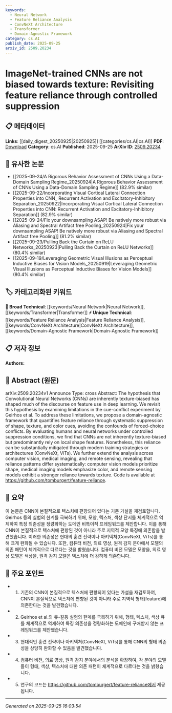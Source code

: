 ```yaml
---
keywords:
  - Neural Network
  - Feature Reliance Analysis
  - ConvNeXt Architecture
  - Transformer
  - Domain-Agnostic Framework
category: cs.AI
publish_date: 2025-09-25
arxiv_id: 2509.20234
---
```


<!-- KEYWORD_LINKING_METADATA:
{
  "processed_timestamp": "2025-09-25T16:03:54.559399",
  "vocabulary_version": "1.0",
  "selected_keywords": [
    "Neural Network",
    "Feature Reliance Analysis",
    "ConvNeXt Architecture",
    "Transformer",
    "Domain-Agnostic Framework"
  ],
  "rejected_keywords": [],
  "similarity_scores": {
    "Neural Network": 0.85,
    "Feature Reliance Analysis": 0.78,
    "ConvNeXt Architecture": 0.77,
    "Transformer": 0.8,
    "Domain-Agnostic Framework": 0.72
  },
  "extraction_method": "AI_prompt_based",
  "budget_applied": true,
  "candidates_json": {
    "candidates": [
      {
        "surface": "Convolutional Neural Networks",
        "canonical": "Neural Network",
        "aliases": [
          "CNN",
          "ConvNet"
        ],
        "category": "broad_technical",
        "rationale": "Linking to 'Neural Network' helps connect discussions on architecture and feature reliance in deep learning.",
        "novelty_score": 0.45,
        "connectivity_score": 0.9,
        "specificity_score": 0.65,
        "link_intent_score": 0.85
      },
      {
        "surface": "feature reliance",
        "canonical": "Feature Reliance Analysis",
        "aliases": [
          "feature use",
          "feature dependence"
        ],
        "category": "unique_technical",
        "rationale": "Introduces a novel concept of analyzing feature reliance, crucial for understanding model biases.",
        "novelty_score": 0.75,
        "connectivity_score": 0.7,
        "specificity_score": 0.8,
        "link_intent_score": 0.78
      },
      {
        "surface": "ConvNeXt",
        "canonical": "ConvNeXt Architecture",
        "aliases": [],
        "category": "unique_technical",
        "rationale": "Represents a specific modern architecture that mitigates texture bias, relevant for architectural comparisons.",
        "novelty_score": 0.8,
        "connectivity_score": 0.65,
        "specificity_score": 0.85,
        "link_intent_score": 0.77
      },
      {
        "surface": "Vision Transformers",
        "canonical": "Transformer",
        "aliases": [
          "ViTs"
        ],
        "category": "broad_technical",
        "rationale": "Links to the broader category of Transformers, emphasizing their role in reducing texture bias.",
        "novelty_score": 0.5,
        "connectivity_score": 0.88,
        "specificity_score": 0.7,
        "link_intent_score": 0.8
      },
      {
        "surface": "domain-agnostic framework",
        "canonical": "Domain-Agnostic Framework",
        "aliases": [
          "cross-domain framework"
        ],
        "category": "unique_technical",
        "rationale": "Highlights a novel approach applicable across various domains, enhancing cross-domain analysis.",
        "novelty_score": 0.7,
        "connectivity_score": 0.6,
        "specificity_score": 0.75,
        "link_intent_score": 0.72
      }
    ],
    "ban_list_suggestions": [
      "texture-biased",
      "cue-conflict experiment",
      "systematic suppression"
    ]
  },
  "decisions": [
    {
      "candidate_surface": "Convolutional Neural Networks",
      "resolved_canonical": "Neural Network",
      "decision": "linked",
      "scores": {
        "novelty": 0.45,
        "connectivity": 0.9,
        "specificity": 0.65,
        "link_intent": 0.85
      }
    },
    {
      "candidate_surface": "feature reliance",
      "resolved_canonical": "Feature Reliance Analysis",
      "decision": "linked",
      "scores": {
        "novelty": 0.75,
        "connectivity": 0.7,
        "specificity": 0.8,
        "link_intent": 0.78
      }
    },
    {
      "candidate_surface": "ConvNeXt",
      "resolved_canonical": "ConvNeXt Architecture",
      "decision": "linked",
      "scores": {
        "novelty": 0.8,
        "connectivity": 0.65,
        "specificity": 0.85,
        "link_intent": 0.77
      }
    },
    {
      "candidate_surface": "Vision Transformers",
      "resolved_canonical": "Transformer",
      "decision": "linked",
      "scores": {
        "novelty": 0.5,
        "connectivity": 0.88,
        "specificity": 0.7,
        "link_intent": 0.8
      }
    },
    {
      "candidate_surface": "domain-agnostic framework",
      "resolved_canonical": "Domain-Agnostic Framework",
      "decision": "linked",
      "scores": {
        "novelty": 0.7,
        "connectivity": 0.6,
        "specificity": 0.75,
        "link_intent": 0.72
      }
    }
  ]
}
-->

# ImageNet-trained CNNs are not biased towards texture: Revisiting feature reliance through controlled suppression

## 📋 메타데이터

**Links**: [[daily_digest_20250925|20250925]] [[categories/cs.AI|cs.AI]]
**PDF**: [Download](https://arxiv.org/pdf/2509.20234.pdf)
**Category**: cs.AI
**Published**: 2025-09-25
**ArXiv ID**: [2509.20234](https://arxiv.org/abs/2509.20234)

## 🔗 유사한 논문
- [[2025-09-24/A Rigorous Behavior Assessment of CNNs Using a Data-Domain Sampling Regime_20250924|A Rigorous Behavior Assessment of CNNs Using a Data-Domain Sampling Regime]] (82.9% similar)
- [[2025-09-22/Incorporating Visual Cortical Lateral Connection Properties into CNN_ Recurrent Activation and Excitatory-Inhibitory Separation_20250922|Incorporating Visual Cortical Lateral Connection Properties into CNN: Recurrent Activation and Excitatory-Inhibitory Separation]] (82.9% similar)
- [[2025-09-24/Fix your downsampling ASAP! Be natively more robust via Aliasing and Spectral Artifact free Pooling_20250924|Fix your downsampling ASAP! Be natively more robust via Aliasing and Spectral Artifact free Pooling]] (81.2% similar)
- [[2025-09-23/Pulling Back the Curtain on ReLU Networks_20250923|Pulling Back the Curtain on ReLU Networks]] (80.4% similar)
- [[2025-09-19/Leveraging Geometric Visual Illusions as Perceptual Inductive Biases for Vision Models_20250919|Leveraging Geometric Visual Illusions as Perceptual Inductive Biases for Vision Models]] (80.4% similar)

## 🏷️ 카테고리화된 키워드
**🧠 Broad Technical**: [[keywords/Neural Network|Neural Network]], [[keywords/Transformer|Transformer]]
**⚡ Unique Technical**: [[keywords/Feature Reliance Analysis|Feature Reliance Analysis]], [[keywords/ConvNeXt Architecture|ConvNeXt Architecture]], [[keywords/Domain-Agnostic Framework|Domain-Agnostic Framework]]

## 📋 저자 정보

**Authors:** 

## 📄 Abstract (원문)

arXiv:2509.20234v1 Announce Type: cross 
Abstract: The hypothesis that Convolutional Neural Networks (CNNs) are inherently texture-biased has shaped much of the discourse on feature use in deep learning. We revisit this hypothesis by examining limitations in the cue-conflict experiment by Geirhos et al. To address these limitations, we propose a domain-agnostic framework that quantifies feature reliance through systematic suppression of shape, texture, and color cues, avoiding the confounds of forced-choice conflicts. By evaluating humans and neural networks under controlled suppression conditions, we find that CNNs are not inherently texture-biased but predominantly rely on local shape features. Nonetheless, this reliance can be substantially mitigated through modern training strategies or architectures (ConvNeXt, ViTs). We further extend the analysis across computer vision, medical imaging, and remote sensing, revealing that reliance patterns differ systematically: computer vision models prioritize shape, medical imaging models emphasize color, and remote sensing models exhibit a stronger reliance towards texture. Code is available at https://github.com/tomburgert/feature-reliance.

## 📝 요약

이 논문은 CNN이 본질적으로 텍스처에 편향되어 있다는 기존 가설을 재검토합니다. Geirhos 등의 실험의 한계를 극복하기 위해, 모양, 텍스처, 색상 단서를 체계적으로 억제하여 특징 의존성을 정량화하는 도메인 비특이적 프레임워크를 제안합니다. 이를 통해 CNN이 본질적으로 텍스처에 편향된 것이 아니라 주로 지역적 모양 특징에 의존함을 발견했습니다. 이러한 의존성은 현대의 훈련 전략이나 아키텍처(ConvNeXt, ViTs)를 통해 크게 완화될 수 있습니다. 또한, 컴퓨터 비전, 의료 영상, 원격 감지 분야에서 모델의 의존 패턴이 체계적으로 다르다는 것을 밝혔습니다. 컴퓨터 비전 모델은 모양을, 의료 영상 모델은 색상을, 원격 감지 모델은 텍스처에 더 강하게 의존합니다.

## 🎯 주요 포인트

- 1. 기존의 CNN이 본질적으로 텍스처에 편향되어 있다는 가설을 재검토하여, CNN이 본질적으로 텍스처에 편향된 것이 아니라 주로 지역적 형태(feature)에 의존한다는 것을 발견했습니다.
- 2. Geirhos et al.의 큐-갈등 실험의 한계를 극복하기 위해, 형태, 텍스처, 색상 큐를 체계적으로 억제하여 특징 의존성을 정량화하는 도메인에 구애받지 않는 프레임워크를 제안했습니다.
- 3. 현대적인 훈련 전략이나 아키텍처(ConvNeXt, ViTs)를 통해 CNN의 형태 의존성을 상당히 완화할 수 있음을 발견했습니다.
- 4. 컴퓨터 비전, 의료 영상, 원격 감지 분야에서의 분석을 확장하여, 각 분야의 모델들이 형태, 색상, 텍스처에 대한 의존 패턴이 체계적으로 다르다는 것을 밝혔습니다.
- 5. 연구의 코드는 https://github.com/tomburgert/feature-reliance에서 제공됩니다.


---

*Generated on 2025-09-25 16:03:54*